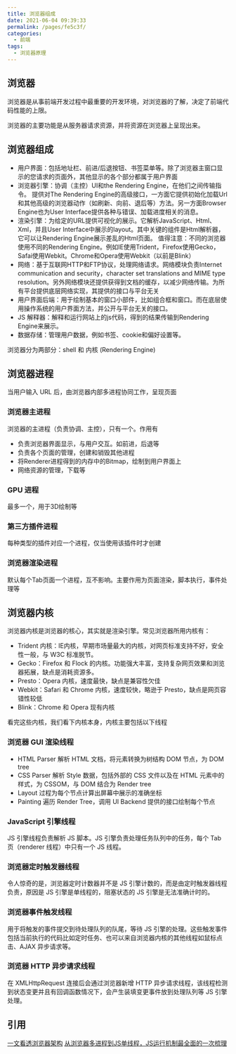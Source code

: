 ```yaml
---
title: 浏览器组成
date: 2021-06-04 09:39:33
permalink: /pages/fe5c3f/
categories:
  - 前端
tags:
  - 浏览器原理
---
```

## 浏览器
浏览器是从事前端开发过程中最重要的开发环境，对浏览器的了解，决定了前端代码性能的上限。

浏览器的主要功能是从服务器请求资源，并将资源在浏览器上呈现出来。

## 浏览器组成
- 用户界面：包括地址栏、前进/后退按钮、书签菜单等。除了浏览器主窗⼝显示的您请求的⻚⾯外，其他显示的各个部分都属于⽤户界⾯
- 浏览器引擎：协调（主控）UI和the Rendering Engine，在他们之间传输指令。 提供对The Rendering Engine的高级接口，一方面它提供初始化加载Url和其他高级的浏览器动作（如刷新、向前、退后等）方法。另一方面Browser Engine也为User Interface提供各种与错误、加载进度相关的消息。
- 渲染引擎：为给定的URL提供可视化的展示。它解析JavaScript、Html、Xml，并且User Interface中展示的layout。其中关键的组件是Html解析器，它可以让Rendering Engine展示差乱的Html页面。 值得注意：不同的浏览器使用不同的Rendering Engine。例如IE使用Trident，Firefox使用Gecko，Safai使用Webkit。Chrome和Opera使用Webkit（以前是Blink）
- 网络：基于互联网HTTP和FTP协议，处理网络请求。网络模块负责Internet communication and security，character set translations and MIME type resolution。另外网络模块还提供获得到文档的缓存，以减少网络传输。为所有平台提供底层网络实现，其提供的接口与平台无关
- 用户界面后端：用于绘制基本的窗口小部件，比如组合框和窗口。而在底层使用操作系统的用户界面方法，并公开与平台无关的接口。
- JS 解释器：解释和运行网站上的js代码，得到的结果传输到Rendering Engine来展示。
- 数据存储：管理用户数据，例如书签、cookie和偏好设置等。

浏览器分为两部分：shell 和 内核 (Rendering Engine)

## 浏览器进程
当用户输入 URL 后，由浏览器内部多进程协同工作，呈现页面

### 浏览器主进程
浏览器的主进程（负责协调、主控），只有一个。作用有
- 负责浏览器界面显示，与用户交互。如前进，后退等
- 负责各个页面的管理，创建和销毁其他进程
- 将Renderer进程得到的内存中的Bitmap，绘制到用户界面上
- 网络资源的管理，下载等

### GPU 进程
最多一个，用于3D绘制等

### 第三方插件进程
每种类型的插件对应一个进程，仅当使用该插件时才创建

### 浏览器渲染进程
默认每个Tab页面一个进程，互不影响。主要作用为页面渲染，脚本执行，事件处理等

## 浏览器内核
浏览器内核是浏览器的核心，其实就是渲染引擎。常见浏览器所用内核有：
- Trident 内核：IE内核，早期市场量最大的内核，对网页标准支持不好，安全性一般，与 W3C 标准脱节。
- Gecko：Firefox 和 Flock 的内核。功能强大丰富，支持复杂网页效果和浏览器拓展，缺点是消耗资源多。
- Presto：Opera 内核，速度最快，缺点是兼容性欠佳
- Webkit：Safari 和 Chrome 内核，速度较快，略逊于 Presto，缺点是网页容错性较低
- Blink：Chrome 和 Opera 现有内核

看完这些内核，我们看下内核本身，内核主要包括以下线程

### 浏览器 GUI 渲染线程
- HTML Parser 解析 HTML 文档，将元素转换为树结构 DOM 节点，为 DOM tree
- CSS Parser 解析 Style 数据，包括外部的 CSS 文件以及在 HTML 元素中的样式，为 CSSOM，与 DOM 结合为 Render tree
- Layout 过程为每个节点计算出屏幕中展示的准确坐标
- Painting 遍历 Render Tree，调用 UI Backend 提供的接口绘制每个节点

### JavaScript 引擎线程
JS 引擎线程负责解析 JS 脚本。JS 引擎负责处理任务队列中的任务，每个 Tab 页（renderer 线程）中只有一个 JS 线程。

### 浏览器定时触发器线程
令人惊奇的是，浏览器定时计数器并不是 JS 引擎计数的，而是由定时触发器线程负责，原因是 JS 引擎是单线程的，阻塞状态的 JS 引擎是无法准确计时的。

### 浏览器事件触发线程
用于将触发的事件提交到待处理队列的队尾，等待 JS 引擎的处理。这些触发事件包括当前执行的代码比如定时任务、也可以来自浏览器内核的其他线程如鼠标点击、AJAX 异步请求等。

### 浏览器 HTTP 异步请求线程
在 XMLHttpRequest 连接后会通过浏览器新增 HTTP 异步请求线程，该线程检测到状态变更并且有回调函数情况下，会产生装填变更事件放到处理队列等 JS 引擎处理。



## 引用
[一文看透浏览器架构](https://segmentfault.com/a/1190000018277184)
[从浏览器多进程到JS单线程，JS运行机制最全面的一次梳理](https://segmentfault.com/a/1190000012925872)